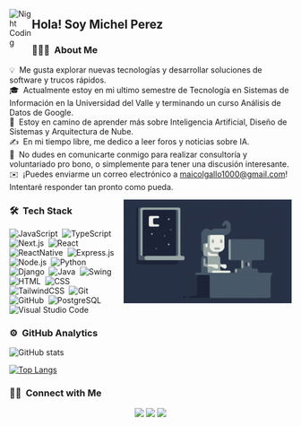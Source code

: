<img alt="Night Coding" src="./assets/Hand%20Wave.gif" width='40' align="left"/><h2>Hola! Soy Michel Perez</h2>

<!-- ## 👋 &nbsp;Hey there! I'm Aditya -->

### 👨🏻‍💻 &nbsp;About Me

💡 &nbsp;Me gusta explorar nuevas tecnologías y desarrollar soluciones de software y trucos rápidos.\
🎓 &nbsp;Actualmente estoy en mi ultimo semestre de Tecnología en Sistemas de Información en la Universidad del Valle y terminando un curso Análisis de Datos de Google.\
🌱 &nbsp;Estoy en camino de aprender más sobre Inteligencia Artificial, Diseño de Sistemas y Arquitectura de Nube.\
✍️ &nbsp;En mi tiempo libre, me dedico a leer foros y noticias sobre IA.\
💬 &nbsp;No dudes en comunicarte conmigo para realizar consultoría y voluntariado pro bono, o simplemente para tener una discusión interesante.\
✉️ &nbsp;¡Puedes enviarme un correo electrónico a maicolgallo1000@gmail.com! Intentaré responder tan pronto como pueda.

<img alt="Night Coding" src="https://raw.githubusercontent.com/AVS1508/AVS1508/master/assets/Night-Coding.gif" align="right"/>

### 🛠 &nbsp;Tech Stack

![JavaScript](https://img.shields.io/badge/-JavaScript-05122A?style=flat&logo=javascript)&nbsp;
![TypeScript](https://img.shields.io/badge/-TypeScript-05122A?style=flat&logo=typescript)&nbsp;
![Next.js](https://img.shields.io/badge/-Next-05122A?style=flat&logo=next.js)&nbsp;
![React](https://img.shields.io/badge/-React-05122A?style=flat&logo=react)&nbsp;
![ReactNative](https://img.shields.io/badge/-ReactNative-05122A?style=flat&logo=react)&nbsp;
![Express.js](https://img.shields.io/badge/-Express.js-05122A?style=flat&logo=express)&nbsp;
![Node.js](https://img.shields.io/badge/-Node.js-05122A?style=flat&logo=node.js)&nbsp;
![Python](https://img.shields.io/badge/-Python-05122A?style=flat&logo=python)&nbsp;
![Django](https://img.shields.io/badge/-Django-05122A?style=flat&logo=django&logoColor=092E20)&nbsp;
![Java](https://img.shields.io/badge/-Java-05122A?style=flat&logo=java&logoColor=FFA518)&nbsp;
![Swing](https://img.shields.io/badge/-Swing-05122A?style=flat&logo=swing)&nbsp;
![HTML](https://img.shields.io/badge/-HTML-05122A?style=flat&logo=HTML5)&nbsp;
![CSS](https://img.shields.io/badge/-CSS-05122A?style=flat&logo=CSS3&logoColor=1572B6)&nbsp;
![TailwindCSS](https://img.shields.io/badge/-TailwindCSS-05122A?style=flat&logo=tailwindcss)&nbsp;
![Git](https://img.shields.io/badge/-Git-05122A?style=flat&logo=git)&nbsp;
![GitHub](https://img.shields.io/badge/-GitHub-05122A?style=flat&logo=github)&nbsp;
![PostgreSQL](https://img.shields.io/badge/-PostgreSQL-05122A?style=flat&logo=postgresql)&nbsp;
![Visual Studio Code](https://img.shields.io/badge/-Visual%20Studio%20Code-05122A?style=flat&logo=visual-studio-code&logoColor=007ACC)&nbsp;

### ⚙️ &nbsp;GitHub Analytics

![GitHub stats](https://github-readme-stats.vercel.app/api?username=michag7&show_icons=true&theme=tokyonight)

[![Top Langs](https://github-readme-stats.vercel.app/api/top-langs/?username=michag7&layout=compact&theme=tokyonight)](https://github.com/anuraghazra/github-readme-stats)

### 🤝🏻 &nbsp;Connect with Me

<p align="center">
<a href="https://linkedin.com/in/michel-andrey-gallo-perez-457412197"><img src="https://img.shields.io/badge/-Michel%20Perez-0077B5?style=flat&logo=Linkedin&logoColor=white"/></a>
<a href="mailto:maicolgallo1000%40gmail.com"><img src="https://img.shields.io/badge/-maicolgallo1000@gmail.com-D14836?style=flat&logo=Gmail&logoColor=white"/></a>
<a href="https://instagram.com/michaelp_ssj"><img src="https://img.shields.io/badge/-@michaelp_ssj-E4405F?style=flat&logo=Instagram&logoColor=white"/></a>

